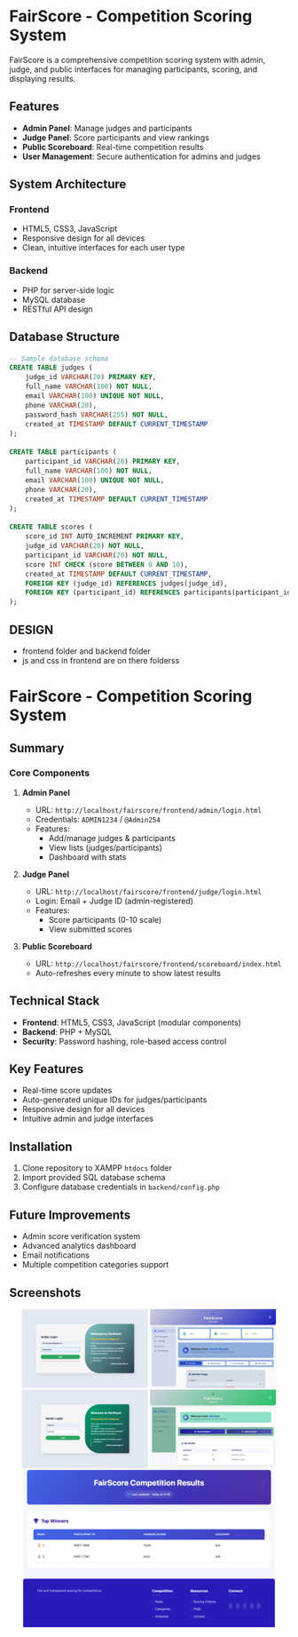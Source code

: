# FairScore - Competition Scoring System

FairScore is a comprehensive competition scoring system with admin, judge, and public interfaces for managing participants, scoring, and displaying results.

## Features

- **Admin Panel**: Manage judges and participants
- **Judge Panel**: Score participants and view rankings
- **Public Scoreboard**: Real-time competition results
- **User Management**: Secure authentication for admins and judges

## System Architecture

### Frontend
- HTML5, CSS3, JavaScript
- Responsive design for all devices
- Clean, intuitive interfaces for each user type

### Backend
- PHP for server-side logic
- MySQL database
- RESTful API design

## Database Structure

```sql
-- Sample database schema
CREATE TABLE judges (
    judge_id VARCHAR(20) PRIMARY KEY,
    full_name VARCHAR(100) NOT NULL,
    email VARCHAR(100) UNIQUE NOT NULL,
    phone VARCHAR(20),
    password_hash VARCHAR(255) NOT NULL,
    created_at TIMESTAMP DEFAULT CURRENT_TIMESTAMP
);

CREATE TABLE participants (
    participant_id VARCHAR(20) PRIMARY KEY,
    full_name VARCHAR(100) NOT NULL,
    email VARCHAR(100) UNIQUE NOT NULL,
    phone VARCHAR(20),
    created_at TIMESTAMP DEFAULT CURRENT_TIMESTAMP
);

CREATE TABLE scores (
    score_id INT AUTO_INCREMENT PRIMARY KEY,
    judge_id VARCHAR(20) NOT NULL,
    participant_id VARCHAR(20) NOT NULL,
    score INT CHECK (score BETWEEN 0 AND 10),
    created_at TIMESTAMP DEFAULT CURRENT_TIMESTAMP,
    FOREIGN KEY (judge_id) REFERENCES judges(judge_id),
    FOREIGN KEY (participant_id) REFERENCES participants(participant_id)
); 
```

## DESIGN
 - frontend folder and backend folder
 - js and css in frontend are on there folderss
 
 # FairScore - Competition Scoring System
## Summary

### Core Components
1. **Admin Panel**  
   - URL: `http://localhost/fairscore/frontend/admin/login.html`  
   - Credentials: `ADMIN1234` / `@Admin254`  
   - Features:  
     - Add/manage judges & participants  
     - View lists (judges/participants)  
     - Dashboard with stats  

2. **Judge Panel**  
   - URL: `http://localhost/fairscore/frontend/judge/login.html`  
   - Login: Email + Judge ID (admin-registered)  
   - Features:  
     - Score participants (0-10 scale)  
     - View submitted scores  

3. **Public Scoreboard**  
   - URL: `http://localhost/fairscore/frontend/scoreboard/index.html`  
   - Auto-refreshes every minute to show latest results  

## Technical Stack
- **Frontend**: HTML5, CSS3, JavaScript (modular components)
- **Backend**: PHP + MySQL
- **Security**: Password hashing, role-based access control

## Key Features
- Real-time score updates
- Auto-generated unique IDs for judges/participants
- Responsive design for all devices
- Intuitive admin and judge interfaces

## Installation
1. Clone repository to XAMPP `htdocs` folder
2. Import provided SQL database schema
3. Configure database credentials in `backend/config.php`

## Future Improvements
- Admin score verification system
- Advanced analytics dashboard
- Email notifications
- Multiple competition categories support

## Screenshots

<div align="center">
  <img src="screenshots/pic1.png" width="45%" alt="Screenshot 1" title="judge login">
  <img src="screenshots/pic2.png" width="45%" alt="Screenshot 2" title="Admin dashboard">
  <br>
  <img src="screenshots/pic3.png" width="45%" alt="Screenshot 3" title="admin login">
  <img src="screenshots/pic4.png" width="45%" alt="Screenshot 4" title="judge dashboard">
  <br>
  <img src="screenshots/pic5.png" width="90%" alt="Screenshot 5" title="Live Score">
</div>